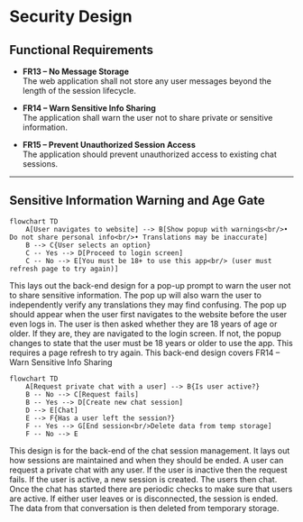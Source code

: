 # Security Design  

## Functional Requirements  

- **FR13 – No Message Storage**  
  The web application shall not store any user messages beyond the length of the session lifecycle.  

- **FR14 – Warn Sensitive Info Sharing**  
  The application shall warn the user not to share private or sensitive information.  

- **FR15 – Prevent Unauthorized Session Access**  
  The application should prevent unauthorized access to existing chat sessions.  

---

## Sensitive Information Warning and Age Gate  

```mermaid
flowchart TD
    A[User navigates to website] --> B[Show popup with warnings<br/>• Do not share personal info<br/>• Translations may be inaccurate]
    B --> C{User selects an option}
    C -- Yes --> D[Proceed to login screen]
    C -- No --> E[You must be 18+ to use this app<br/> (user must refresh page to try again)]
```
This lays out the back-end design for a pop-up prompt to warn the user not to share sensitive information. The pop up will also warn the user to independently verify any translations they may find confusing. The pop up should appear when the user first navigates to the website before the user even logs in. The user is then asked whether they are 18 years of age or older. If they are, they are navigated to the login screen. If not, the popup changes to state that the user must be 18 years or older to use the app. This requires a page refresh to try again.
This back-end design covers FR14 – Warn Sensitive Info Sharing

```mermaid
flowchart TD
    A[Request private chat with a user] --> B{Is user active?}
    B -- No --> C[Request fails]
    B -- Yes --> D[Create new chat session]
    D --> E[Chat]
    E --> F{Has a user left the session?}
    F -- Yes --> G[End session<br/>Delete data from temp storage]
    F -- No --> E
```

This design is for the back-end of the chat session management. It lays out how sessions are maintained and when they should be ended. A user can request a private chat with any user. If the user is inactive then the request fails. If the user is active, a new session is created. The users then chat. Once the chat has started there are periodic checks to make sure that users are active. If either user leaves or is disconnected, the session is ended. The data from that conversation is then deleted from temporary storage. 